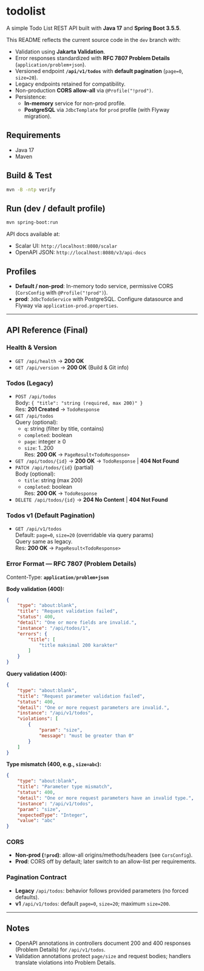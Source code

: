 # todolist

A simple Todo List REST API built with **Java 17** and **Spring Boot 3.5.5**.

This README reflects the current source code in the `dev` branch with:

- Validation using **Jakarta Validation**.
- Error responses standardized with **RFC 7807 Problem Details** (`application/problem+json`).
- Versioned endpoint **`/api/v1/todos`** with **default pagination** (`page=0`, `size=20`).
- Legacy endpoints retained for compatibility.
- Non-production **CORS allow-all** via `@Profile("!prod")`.
- Persistence:
    - **In-memory** service for non-prod profile.
    - **PostgreSQL** via `JdbcTemplate` for `prod` profile (with Flyway migration).

## Requirements

- Java 17
- Maven

## Build & Test

```bash
mvn -B -ntp verify
```

## Run (dev / default profile)

```bash
mvn spring-boot:run
```

API docs available at:

- Scalar UI: `http://localhost:8080/scalar`
- OpenAPI JSON: `http://localhost:8080/v3/api-docs`

## Profiles

- **Default / non-prod**: In-memory todo service, permissive CORS (`CorsConfig` with `@Profile("!prod")`).
- **prod**: `JdbcTodoService` with PostgreSQL. Configure datasource and Flyway via `application-prod.properties`.

---

## API Reference (Final)

### Health & Version

- `GET /api/health` → **200 OK**
- `GET /api/version` → **200 OK** (Build & Git info)

### Todos (Legacy)

- `POST /api/todos`  
  Body: `{ "title": "string (required, max 200)" }`  
  Res: **201 Created** → `TodoResponse`
- `GET /api/todos`  
  Query (optional):
    - `q`: string (filter by title, contains)
    - `completed`: boolean
    - `page`: integer ≥ 0
    - `size`: 1..200  
      Res: **200 OK** → `PageResult<TodoResponse>`
- `GET /api/todos/{id}` → **200 OK** → `TodoResponse` | **404 Not Found**
- `PATCH /api/todos/{id}` (partial)  
  Body (optional):
    - `title`: string (max 200)
    - `completed`: boolean  
      Res: **200 OK** → `TodoResponse`
- `DELETE /api/todos/{id}` → **204 No Content** | **404 Not Found**

### Todos v1 (Default Pagination)

- `GET /api/v1/todos`  
  Default: `page=0`, `size=20` (overridable via query params)  
  Query same as legacy.  
  Res: **200 OK** → `PageResult<TodoResponse>`

### Error Format — RFC 7807 (Problem Details)

Content-Type: **`application/problem+json`**

**Body validation (400):**

```json
{
    "type": "about:blank",
    "title": "Request validation failed",
    "status": 400,
    "detail": "One or more fields are invalid.",
    "instance": "/api/todos/1",
    "errors": {
        "title": [
            "title maksimal 200 karakter"
        ]
    }
}
```

**Query validation (400):**

```json
{
    "type": "about:blank",
    "title": "Request parameter validation failed",
    "status": 400,
    "detail": "One or more request parameters are invalid.",
    "instance": "/api/v1/todos",
    "violations": [
        {
            "param": "size",
            "message": "must be greater than 0"
        }
    ]
}
```

**Type mismatch (400, e.g., `size=abc`):**

```json
{
    "type": "about:blank",
    "title": "Parameter type mismatch",
    "status": 400,
    "detail": "One or more request parameters have an invalid type.",
    "instance": "/api/v1/todos",
    "param": "size",
    "expectedType": "Integer",
    "value": "abc"
}
```

### CORS

- **Non-prod (`!prod`)**: allow-all origins/methods/headers (see `CorsConfig`).
- **Prod**: CORS off by default; later switch to an allow-list per requirements.

### Pagination Contract

- **Legacy** `/api/todos`: behavior follows provided parameters (no forced defaults).
- **v1** `/api/v1/todos`: default `page=0`, `size=20`; maximum `size=200`.

---

## Notes

- OpenAPI annotations in controllers document 200 and 400 responses (Problem Details) for `/api/v1/todos`.
- Validation annotations protect `page/size` and request bodies; handlers translate violations into Problem Details.
